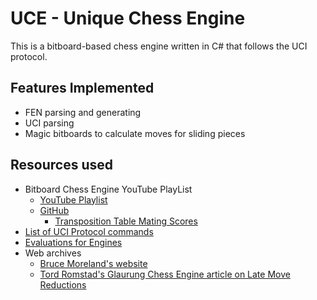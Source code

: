 # UCE - Unique Chess Engine
This is a bitboard-based chess engine written in C# that follows the UCI protocol.

## Features Implemented
- FEN parsing and generating
- UCI parsing
- Magic bitboards to calculate moves for sliding pieces

## Resources used
- Bitboard Chess Engine YouTube PlayList
	- [YouTube Playlist](https://www.youtube.com/playlist?list=PLmN0neTso3Jxh8ZIylk74JpwfiWNI76Cs) 
	- [GitHub](https://github.com/maksimKorzh/chess_programming/tree/master/src/bbc)
		- [Transposition Table Mating Scores](https://github.com/maksimKorzh/chess_programming/blob/master/src/bbc/tt_search_mating_scores/TT_mate_scoring.txt)
- [List of UCI Protocol commands](https://gist.github.com/aliostad/f4470274f39d29b788c1b09519e67372)
- [Evaluations for Engines](https://www.chessprogramming.org/Simplified_Evaluation_Function)
- Web archives
	- [Bruce Moreland's website](https://web.archive.org/web/20030802112417/http://www.brucemo.com/compchess/programming/index.htm)
	- [Tord Romstad's Glaurung Chess Engine article on Late Move Reductions](https://web.archive.org/web/20150212051846/http://www.glaurungchess.com/lmr.html)